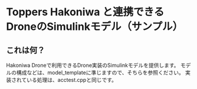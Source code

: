 # Toppers Hakoniwa と連携できるDroneのSimulinkモデル（サンプル）

## これは何？
Hakoniwa Droneで利用できるDrone実装のSimulinkモデルを提供します。
モデルの構成などは、model_templateに準じますので、そちらを参照ください。
実装されている処理は、acctest.cppと同じです。